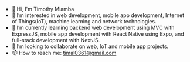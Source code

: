 - 👋 Hi, I'm Timothy Miamba
- 👀 I’m interested in web development, mobile app development, Internet of Things(IoT), machine learning and network technologies.
- 🌱 I’m currently learning backend web development using MVC with ExpressJS, mobile app development with React Native using Expo, and full-stack development with NextJS.
- 💞️ I’m looking to collaborate on web, IoT and mobile app projects.
- 📫 How to reach me: timal0361@gmail.com

<!---
tiemouie01/tiemouie01 is a ✨ special ✨ repository because its `README.md` (this file) appears on your GitHub profile.
You can click the Preview link to take a look at your changes.
--->
